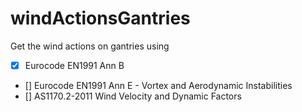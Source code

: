 # windActionsGantries

Get the wind actions on gantries using

- [x] Eurocode EN1991 Ann B
- [] Eurocode EN1991 Ann E - Vortex and Aerodynamic Instabilities
- [] AS1170.2-2011 Wind Velocity and Dynamic Factors
